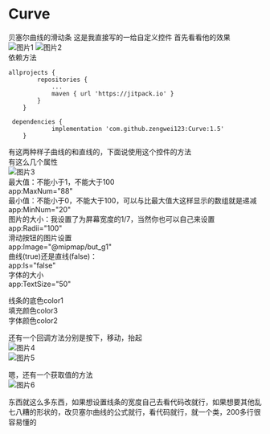 # Curve
贝塞尔曲线的滑动条
这是我直接写的一给自定义控件
首先看看他的效果<br>
![图片1](https://github.com/zengwei123/Curve/blob/master/image/GIF.gif)
![图片2](https://github.com/zengwei123/Curve/blob/master/image/GIF1.gif)<br>
依赖方法
```Android 
allprojects {
		repositories {
			...
			maven { url 'https://jitpack.io' }
		}
	}
 
 dependencies {
	        implementation 'com.github.zengwei123:Curve:1.5'
	}
 ``` 
有这两种样子曲线的和直线的，下面说使用这个控件的方法<br>
有这么几个属性<br>
![图片3](https://github.com/zengwei123/Curve/blob/master/image/1.png)<br>
最大值：不能小于1，不能大于100<br>
app:MaxNum="88"<br>
最小值：不能小于0，不能大于100，可以与比最大值大这样显示的数组就是递减<br>
app:MinNum="20"<br>
图片的大小：我设置了为屏幕宽度的1/7，当然你也可以自己来设置<br>
 app:Radii="100"<br>
 滑动按钮的图片设置<br>
 app:Image="@mipmap/but_g1"<br>
 曲线(true)还是直线(false)：<br>
 app:Is="false"<br>
 字体的大小<br>
 app:TextSize="50"<br>
 
 线条的底色color1<br>
 填充颜色color3<br>
 字体颜色color2<br>
 
 还有一个回调方法分别是按下，移动，抬起<br>
 ![图片4](https://github.com/zengwei123/Curve/blob/master/image/2.png)<br>
 ![图片5](https://github.com/zengwei123/Curve/blob/master/image/3.png)<br>
 
 嗯，还有一个获取值的方法<br>
 ![图片6](https://github.com/zengwei123/Curve/blob/master/image/6.png)<br>
 
 东西就这么多东西，如果想设置线条的宽度自己去看代码改就行，如果想要其他乱七八糟的形状的，改贝塞尔曲线的公式就行，看代码就行，就一个类，200多行很容易懂的
